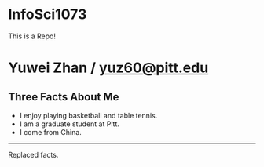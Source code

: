 InfoSci1073
===========

This is a Repo!  

Yuwei Zhan / yuz60@pitt.edu
==================
Three Facts About Me
---

*   I enjoy playing basketball and table tennis.
*   I am a graduate student at Pitt.
*   I come from China.

---
Replaced facts.
